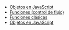 * [Objetos en JavaScript](https://curriculum.laboratoria.la/es/topics/javascript/05-objects/01-objects)
* [Funciones (control de flujo)](https://curriculum.laboratoria.la/es/topics/javascript/02-flow-control/03-functions)
* [Funciones clásicas](https://cur.laboratoria.la/es/topics/javascript/03-functions/01-classic)
* [Objetos en JavaScript](https://curriculum.laboratoria.la/es/topics/javascript/05-objects/01-objects)